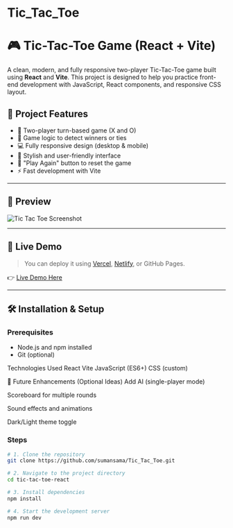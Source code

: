 # Tic_Tac_Toe
# 🎮 Tic-Tac-Toe Game (React + Vite)

A clean, modern, and fully responsive two-player Tic-Tac-Toe game built using **React** and **Vite**. This project is designed to help you practice front-end development with JavaScript, React components, and responsive CSS layout.

## 🧠 Project Features

- 🔁 Two-player turn-based game (X and O)
- 🧠 Game logic to detect winners or ties
- 💻 Fully responsive design (desktop & mobile)
- 🎨 Stylish and user-friendly interface
- 🔄 "Play Again" button to reset the game
- ⚡ Fast development with Vite

---

## 📸 Preview

![Tic Tac Toe Screenshot](preview.png) <!-- Add an actual screenshot of your game and rename it as preview.png -->

---

## 🚀 Live Demo

> You can deploy it using [Vercel](https://vercel.com/), [Netlify](https://www.netlify.com/), or GitHub Pages.

👉 [Live Demo Here](#) <!-- Replace `#` with your live link when deployed -->

---

## 🛠️ Installation & Setup

### Prerequisites
- Node.js and npm installed
- Git (optional)

  
Technologies Used
React
Vite
JavaScript (ES6+)
CSS (custom)

📌 Future Enhancements (Optional Ideas)
Add AI (single-player mode)

Scoreboard for multiple rounds

Sound effects and animations

Dark/Light theme toggle

### Steps

```bash
# 1. Clone the repository
git clone https://github.com/sumansama/Tic_Tac_Toe.git

# 2. Navigate to the project directory
cd tic-tac-toe-react

# 3. Install dependencies
npm install

# 4. Start the development server
npm run dev

